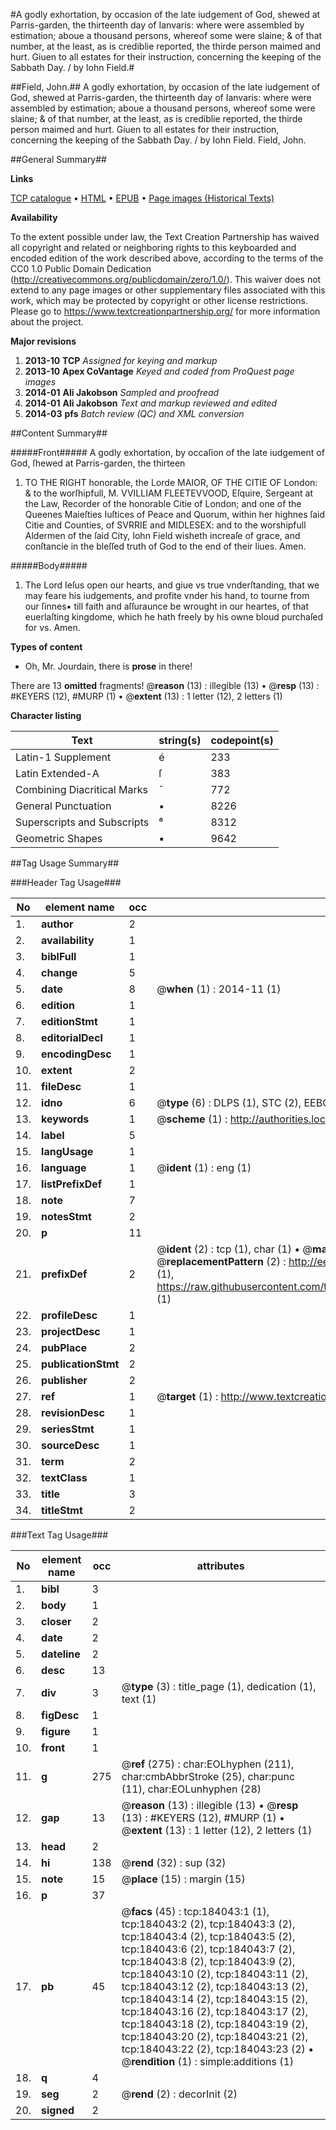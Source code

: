 #A godly exhortation, by occasion of the late iudgement of God, shewed at Parris-garden, the thirteenth day of Ianvaris: where were assembled by estimation; aboue a thousand persons, whereof some were slaine; & of that number, at the least, as is crediblie reported, the thirde person maimed and hurt.  Giuen to all estates for their instruction, concerning the keeping of the Sabbath Day. / by Iohn Field.#

##Field, John.##
A godly exhortation, by occasion of the late iudgement of God, shewed at Parris-garden, the thirteenth day of Ianvaris: where were assembled by estimation; aboue a thousand persons, whereof some were slaine; & of that number, at the least, as is crediblie reported, the thirde person maimed and hurt.  Giuen to all estates for their instruction, concerning the keeping of the Sabbath Day. / by Iohn Field.
Field, John.

##General Summary##

**Links**

[TCP catalogue](http://www.ota.ox.ac.uk/tcp/)  • 
[HTML](http://tei.it.ox.ac.uk/tcp/Texts-HTML/free/B07/B07675.html)  • 
[EPUB](http://tei.it.ox.ac.uk/tcp/Texts-EPUB/free/B07/B07675.epub) • 
[Page images (Historical Texts)](https://historicaltexts.jisc.ac.uk/eebo-72799096e)

**Availability**

To the extent possible under law, the Text Creation Partnership has waived all copyright and related or neighboring rights to this keyboarded and encoded edition of the work described above, according to the terms of the CC0 1.0 Public Domain Dedication (http://creativecommons.org/publicdomain/zero/1.0/). This waiver does not extend to any page images or other supplementary files associated with this work, which may be protected by copyright or other license restrictions. Please go to https://www.textcreationpartnership.org/ for more information about the project.

**Major revisions**

1. __2013-10__ __TCP__ *Assigned for keying and markup*
1. __2013-10__ __Apex CoVantage__ *Keyed and coded from ProQuest page images*
1. __2014-01__ __Ali Jakobson__ *Sampled and proofread*
1. __2014-01__ __Ali Jakobson__ *Text and markup reviewed and edited*
1. __2014-03__ __pfs__ *Batch review (QC) and XML conversion*

##Content Summary##

#####Front#####
A godly exhortation, by occaſion of the late iudgement of God, ſhewed at Parris-garden, the thirteen
1. TO THE RIGHT honorable, the Lorde MAIOR, OF THE CITIE OF London: & to the worſhipfull, M. VVILLIAM FLEETEVVOOD, Eſquire, Sergeant at the Law, Recorder of the honorable Citie of London; and one of the Queenes Maieſties Iuſtices of Peace and Quorum, within her highnes ſaid Citie and Counties, of SVRRIE and MIDLESEX: and to the worshipfull Aldermen of the ſaid City, Iohn Field wisheth increaſe of grace, and conſtancie in the bleſſed truth of God to the end of their liues. Amen.

#####Body#####

1. The Lord Ieſus open our hearts, and giue vs true vnderſtanding, that we may feare his iudgements, and profite vnder his hand, to tourne from our ſinnes▪ till faith and aſſuraunce be wrought in our heartes, of that euerlaſting kingdome, which he hath freely by his owne bloud purchaſed for vs. Amen.

**Types of content**

  * Oh, Mr. Jourdain, there is **prose** in there!

There are 13 **omitted** fragments! 
 @__reason__ (13) : illegible (13)  •  @__resp__ (13) : #KEYERS (12), #MURP (1)  •  @__extent__ (13) : 1 letter (12), 2 letters (1)

**Character listing**


|Text|string(s)|codepoint(s)|
|---|---|---|
|Latin-1 Supplement|é|233|
|Latin Extended-A|ſ|383|
|Combining             Diacritical Marks|̄|772|
|General Punctuation|•|8226|
|Superscripts             and Subscripts|⁸|8312|
|Geometric Shapes|▪|9642|

##Tag Usage Summary##

###Header Tag Usage###

|No|element name|occ|attributes|
|---|---|---|---|
|1.|__author__|2||
|2.|__availability__|1||
|3.|__biblFull__|1||
|4.|__change__|5||
|5.|__date__|8| @__when__ (1) : 2014-11 (1)|
|6.|__edition__|1||
|7.|__editionStmt__|1||
|8.|__editorialDecl__|1||
|9.|__encodingDesc__|1||
|10.|__extent__|2||
|11.|__fileDesc__|1||
|12.|__idno__|6| @__type__ (6) : DLPS (1), STC (2), EEBO-CITATION (1), OCLC (1), VID (1)|
|13.|__keywords__|1| @__scheme__ (1) : http://authorities.loc.gov/ (1)|
|14.|__label__|5||
|15.|__langUsage__|1||
|16.|__language__|1| @__ident__ (1) : eng (1)|
|17.|__listPrefixDef__|1||
|18.|__note__|7||
|19.|__notesStmt__|2||
|20.|__p__|11||
|21.|__prefixDef__|2| @__ident__ (2) : tcp (1), char (1)  •  @__matchPattern__ (2) : ([0-9\-]+):([0-9IVX]+) (1), (.+) (1)  •  @__replacementPattern__ (2) : http://eebo.chadwyck.com/downloadtiff?vid=$1&page=$2 (1), https://raw.githubusercontent.com/textcreationpartnership/Texts/master/tcpchars.xml#$1 (1)|
|22.|__profileDesc__|1||
|23.|__projectDesc__|1||
|24.|__pubPlace__|2||
|25.|__publicationStmt__|2||
|26.|__publisher__|2||
|27.|__ref__|1| @__target__ (1) : http://www.textcreationpartnership.org/docs/. (1)|
|28.|__revisionDesc__|1||
|29.|__seriesStmt__|1||
|30.|__sourceDesc__|1||
|31.|__term__|2||
|32.|__textClass__|1||
|33.|__title__|3||
|34.|__titleStmt__|2||


###Text Tag Usage###

|No|element name|occ|attributes|
|---|---|---|---|
|1.|__bibl__|3||
|2.|__body__|1||
|3.|__closer__|2||
|4.|__date__|2||
|5.|__dateline__|2||
|6.|__desc__|13||
|7.|__div__|3| @__type__ (3) : title_page (1), dedication (1), text (1)|
|8.|__figDesc__|1||
|9.|__figure__|1||
|10.|__front__|1||
|11.|__g__|275| @__ref__ (275) : char:EOLhyphen (211), char:cmbAbbrStroke (25), char:punc (11), char:EOLunhyphen (28)|
|12.|__gap__|13| @__reason__ (13) : illegible (13)  •  @__resp__ (13) : #KEYERS (12), #MURP (1)  •  @__extent__ (13) : 1 letter (12), 2 letters (1)|
|13.|__head__|2||
|14.|__hi__|138| @__rend__ (32) : sup (32)|
|15.|__note__|15| @__place__ (15) : margin (15)|
|16.|__p__|37||
|17.|__pb__|45| @__facs__ (45) : tcp:184043:1 (1), tcp:184043:2 (2), tcp:184043:3 (2), tcp:184043:4 (2), tcp:184043:5 (2), tcp:184043:6 (2), tcp:184043:7 (2), tcp:184043:8 (2), tcp:184043:9 (2), tcp:184043:10 (2), tcp:184043:11 (2), tcp:184043:12 (2), tcp:184043:13 (2), tcp:184043:14 (2), tcp:184043:15 (2), tcp:184043:16 (2), tcp:184043:17 (2), tcp:184043:18 (2), tcp:184043:19 (2), tcp:184043:20 (2), tcp:184043:21 (2), tcp:184043:22 (2), tcp:184043:23 (2)  •  @__rendition__ (1) : simple:additions (1)|
|18.|__q__|4||
|19.|__seg__|2| @__rend__ (2) : decorInit (2)|
|20.|__signed__|2||
